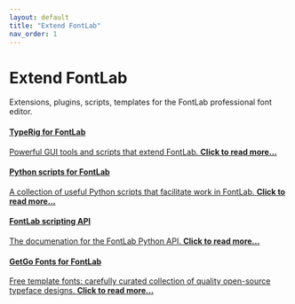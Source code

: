 ```yaml
---
layout: default
title: "Extend FontLab"
nav_order: 1
---
```


# Extend FontLab

Extensions, plugins, scripts, templates for the FontLab professional font editor.

<div uk-grid class="uk-grid-column-small uk-grid-row-medium uk-child-width-1-2@s">
    <a href="typerig/" class="uk-card uk-padding-small uk-card-hover">
        <h4 class="uk-card-title uk-margin-remove-top">TypeRig for FontLab</h3>
        <p>Powerful GUI tools and scripts that extend FontLab. <strong>Click to read more…</strong></p>
    </a>
    <a href="scripts/" class="uk-card uk-padding-small uk-card-hover">
        <h4 class="uk-card-title uk-margin-remove-top">Python scripts for FontLab</h3>
        <p>A collection of useful Python scripts that facilitate work in FontLab. <strong>Click to read more…</strong></p>
    </a>
    <a href="[typerig](https://fontlabcom.github.io/fontlab-python-docs/)/" class="uk-card uk-padding-small uk-card-hover">
        <h4 class="uk-card-title uk-margin-remove-top">FontLab scripting API</h3>
        <p>The documenation for the FontLab Python API. <strong>Click to read more…</strong></p>
    </a>
    <a href="[typerig/](https://fontlabcom.github.io/getgo-fonts/)" class="uk-card uk-padding-small uk-card-hover">
        <h4 class="uk-card-title uk-margin-remove-top">GetGo Fonts for FontLab</h3>
        <p>Free template fonts: carefully curated collection of quality open-source typeface designs. <strong>Click to read more…</strong></p>
    </a>
</div>
